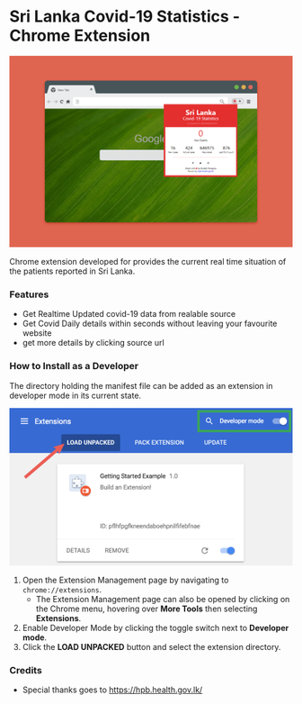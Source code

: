 # Sri Lanka Covid-19 Statistics - Chrome Extension

<p align="center"><img src="images/Sri Lanka Covid-19 Statistics.png"></p>

Chrome extension developed for provides the current real time situation of the patients reported in Sri Lanka.

### Features

* Get Realtime Updated covid-19 data from realable source
* Get Covid Daily details within seconds without leaving your favourite website
* get more details by clicking source url

### How to Install as a Developer

The directory holding the manifest file can be added as an extension in developer mode in its current state.

<p align="center"><img src="images/load_extension.png"></p>

1.  Open the Extension Management page by navigating to  `chrome://extensions`.
    -   The Extension Management page can also be opened by clicking on the Chrome menu, hovering over  **More Tools**  then selecting  **Extensions**.
2.  Enable Developer Mode by clicking the toggle switch next to  **Developer mode**.
3.  Click the  **LOAD UNPACKED**  button and select the extension directory.

### Credits

* Special thanks goes to https://hpb.health.gov.lk/


